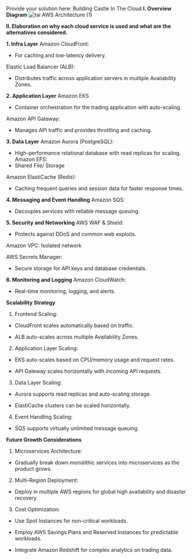 Provide your solution here: Building Castle In The Cloud
**I. Overview Diagram**
![tai AWS Architecture (1)](https://github.com/user-attachments/assets/77d42850-533a-4c9e-8ab9-0837bf39bc8a)

**II. Elaboration on why each cloud service is used and what are the alternatives considered.**

**1. Infra Layer**
Amazon CloudFront:

- For caching and low-latency delivery.

Elastic Load Balancer (ALB):

- Distributes traffic across application servers in multiple Availability Zones.


**2. Application Layer**
Amazon EKS

- Container orchestration for the trading application with auto-scaling.

Amazon API Gateway:

- Manages API traffic and provides throttling and caching.

**3. Data Layer**
Amazon Aurora (PostgreSQL):

- High-performance relational database with read replicas for scaling.
Amazon EFS:
- Shared File/ Storage 

Amazon ElastiCache (Redis):

- Caching frequent queries and session data for faster response times.

**4. Messaging and Event Handling**
Amazon SQS:

- Decouples services with reliable message queuing.

**5. Security and Networking**
AWS WAF & Shield:

- Protects against DDoS and common web exploits.

Amazon VPC: Isolated network

AWS Secrets Manager:

- Secure storage for API keys and database credentials.

**6. Monitoring and Logging**
Amazon CloudWatch:

- Real-time monitoring, logging, and alerts.


**Scalability Strategy**

1. Frontend Scaling:

- CloudFront scales automatically based on traffic.

- ALB auto-scales across multiple Availability Zones.

2. Application Layer Scaling:

- EKS auto-scales based on CPU/memory usage and request rates.

- API Gateway scales horizontally with incoming API requests.

3. Data Layer Scaling:

- Aurora supports read replicas and auto-scaling storage.

- ElastiCache clusters can be scaled horizontally.

4. Event Handling Scaling:

- SQS supports virtually unlimited message queuing.


**Future Growth Considerations**

1. Microservices Architecture:

- Gradually break down monolithic services into microservices as the product grows.

2. Multi-Region Deployment:

- Deploy in multiple AWS regions for global high availability and disaster recovery.

3. Cost Optimization:

- Use Spot Instances for non-critical workloads.

- Employ AWS Savings Plans and Reserved Instances for predictable workloads.

- Integrate Amazon Redshift for complex analytics on trading data.
